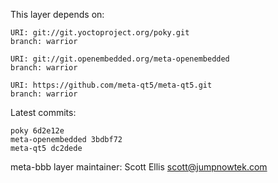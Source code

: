 This layer depends on:

    URI: git://git.yoctoproject.org/poky.git
    branch: warrior

    URI: git://git.openembedded.org/meta-openembedded
    branch: warrior

    URI: https://github.com/meta-qt5/meta-qt5.git
    branch: warrior

Latest commits:

    poky 6d2e12e
    meta-openembedded 3bdbf72
    meta-qt5 dc2dede

meta-bbb layer maintainer: Scott Ellis <scott@jumpnowtek.com>
